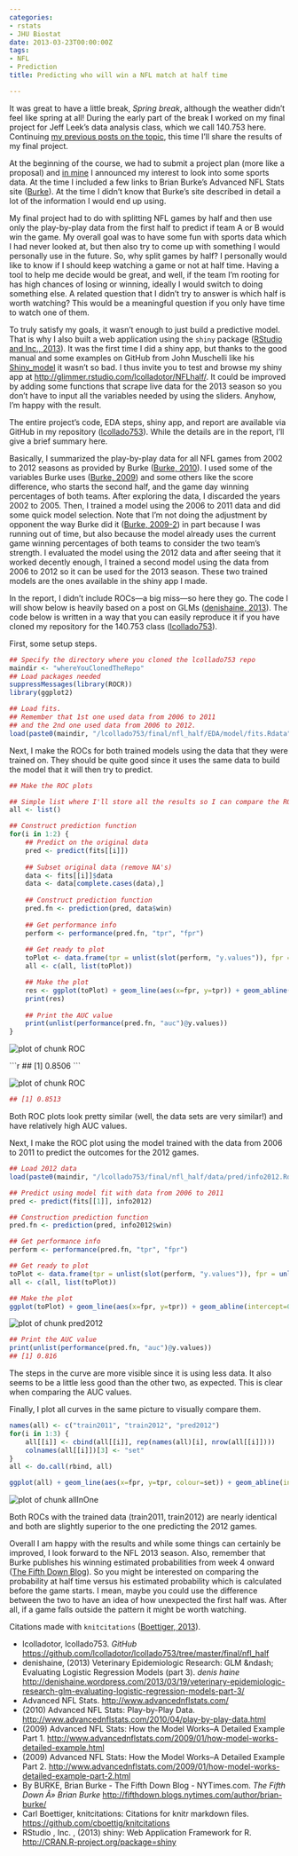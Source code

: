 ```yaml
---
categories:
- rstats
- JHU Biostat
date: 2013-03-23T00:00:00Z
tags:
- NFL
- Prediction
title: Predicting who will win a NFL match at half time

---
```


<p>It was great to have a little break, <em>Spring break</em>, although the weather didn&#8217;t feel like spring at all! During the early part of the break I worked on my final project for Jeff Leek&#8217;s data analysis class, which we call 140.753 here. Continuing <a href="http://fellgernon.tumblr.com/tagged/jhsph753#.UU44Y1vF2c4">my previous posts on the topic</a>, this time I&#8217;ll share the results of my final project.</p>
<p>At the beginning of the course, we had to submit a project plan (more like a proposal) and <a href="https://github.com/lcolladotor/lcollado753/blob/master/hw/projectplan/lcollado_projectplan.pdf">in mine</a> I announced my interest to look into some sports data. At the time I included a few links to Brian Burke&#8217;s Advanced NFL Stats site (<span class="showtooltip" title="(2013). Advanced NFL Stats.   http://www.advancednflstats.com/ [Online. last-accessed:  2013-03-23 23:28:38].  http://www.advancednflstats.com/."><a href="http://www.advancednflstats.com/">Burke</a></span>). At the time I didn&#8217;t know that Burke&#8217;s site described in detail a lot of the information I would end up using.</p>
<p>My final project had to do with splitting NFL games by half and then use only the play-by-play data from the first half to predict if team A or B would win the game. My overall goal was to have some fun with sports data which I had never looked at, but then also try to come up with something I would personally use in the future. So, why split games by half? I personally would like to know if I should keep watching a game or not at half time. Having a tool to help me decide would be great, and well, if the team I&#8217;m rooting for has high chances of losing or winning, ideally I would switch to doing something else. A related question that I didn&#8217;t try to answer is which half is worth watching? This would be a meaningful question if you only have time to watch one of them.</p>
<p>To truly satisfy my goals, it wasn&#8217;t enough to just build a predictive model. That is why I also built a web application using the <code>shiny</code> package (<span class="showtooltip" title="RStudio and Inc. (2013). _shiny: Web Application Framework for R_.  R package version 0.4.0,   http://CRAN.R-project.org/package=shiny."><a href="http://CRAN.R-project.org/package=shiny">RStudio and Inc., 2013</a></span>). It was the first time I did a shiny app, but thanks to the good manual and some examples on GitHub from John Muschelli like his <a href="https://github.com/muschellij2/Shiny_model">Shiny_model</a> it wasn&#8217;t so bad. I thus invite you to test and browse my shiny app at <a href="http://glimmer.rstudio.com/lcolladotor/NFLhalf/"><a href="http://glimmer.rstudio.com/lcolladotor/NFLhalf/">http://glimmer.rstudio.com/lcolladotor/NFLhalf/</a></a>. It could be improved by adding some functions that scrape live data for the 2013 season so you don&#8217;t have to input all the variables needed by using the sliders. Anyhow, I&#8217;m happy with the result.</p>
<p>The entire project&#8217;s code, EDA steps, shiny app, and report are available via GitHub in my repository (<span class="showtooltip" title="lcolladotor (2013). lcollado753.   https://github.com/lcolladotor/lcollado753 [Online.  last-accessed: 2013-03-21 02:23:49].   https://github.com/lcolladotor/lcollado753/tree/master/final/nfl_half."><a href="https://github.com/lcolladotor/lcollado753/tree/master/final/nfl_half">lcollado753</a></span>). While the details are in the report, I&#8217;ll give a brief summary here.</p>
<p>Basically, I summarized the play-by-play data for all NFL games from 2002 to 2012 seasons as provided by Burke (<span class="showtooltip" title="(2010). Advanced NFL Stats: Play-by-Play Data.   http://www.advancednflstats.com/2010/04/play-by-play-data.html  [Online. last-accessed: 2013-03-24 00:08:20].   http://www.advancednflstats.com/2010/04/play-by-play-data.html."><a href="http://www.advancednflstats.com/2010/04/play-by-play-data.html">Burke, 2010</a></span>). I used some of the variables Burke uses (<span class="showtooltip" title="(2009). Advanced NFL Stats: How the Model Works-A Detailed  Example Part 1.   http://www.advancednflstats.com/2009/01/how-model-works-detailed-example.html  [Online. last-accessed: 2013-03-24 00:08:21].   http://www.advancednflstats.com/2009/01/how-model-works-detailed-example.html."><a href="http://www.advancednflstats.com/2009/01/how-model-works-detailed-example.html">Burke, 2009</a></span>) and some others like the score difference, who starts the second half, and the game day winning percentages of both teams. After exploring the data, I discarded the years 2002 to 2005. Then, I trained a model using the 2006 to 2011 data and did some quick model selection. Note that I&#8217;m not doing the adjustment by opponent the way Burke did it (<span class="showtooltip" title="(2009). Advanced NFL Stats: How the Model Works-A Detailed  Example Part 2.   http://www.advancednflstats.com/2009/01/how-model-works-detailed-example-part-2.html  [Online. last-accessed: 2013-03-24 00:08:23].   http://www.advancednflstats.com/2009/01/how-model-works-detailed-example-part-2.html."><a href="http://www.advancednflstats.com/2009/01/how-model-works-detailed-example-part-2.html">Burke, 2009-2</a></span>) in part because I was running out of time, but also because the model already uses the current game winning percentages of both teams to consider the two team&#8217;s strength. I evaluated the model using the 2012 data and after seeing that it worked decently enough, I trained a second model using the data from 2006 to 2012 so it can be used for the 2013 season. These two trained models are the ones available in the shiny app I made.</p>
<p>In the report, I didn&#8217;t include ROCs—a big miss—so here they go. The code I will show below is heavily based on a post on GLMs (<span class="showtooltip" title="denishaine (2013). Veterinary Epidemiologic Research: GLM  \ Evaluating Logistic Regression Models (part 3).   http://denishaine.wordpress.com/2013/03/19/veterinary-epidemiologic-research-glm-evaluating-logistic-regression-models-part-3/  [Online. last-accessed: 2013-03-23 22:51:49].   http://denishaine.wordpress.com/2013/03/19/veterinary-epidemiologic-research-glm-evaluating-logistic-regression-models-part-3/."><a href="http://denishaine.wordpress.com/2013/03/19/veterinary-epidemiologic-research-glm-evaluating-logistic-regression-models-part-3/">denishaine, 2013</a></span>). The code below is written in a way that you can easily reproduce it if you have cloned my repository for the 140.753 class (<span class="showtooltip" title="lcolladotor (2013). lcollado753.   https://github.com/lcolladotor/lcollado753 [Online.  last-accessed: 2013-03-21 02:23:49].   https://github.com/lcolladotor/lcollado753/tree/master/final/nfl_half."><a href="https://github.com/lcolladotor/lcollado753/tree/master/final/nfl_half">lcollado753</a></span>).</p>
<p>First, some setup steps.</p>

```r
## Specify the directory where you cloned the lcollado753 repo
maindir <- "whereYouClonedTheRepo"
## Load packages needed
suppressMessages(library(ROCR))
library(ggplot2)

## Load fits.
## Remember that 1st one used data from 2006 to 2011
## and the 2nd one used data from 2006 to 2012.
load(paste0(maindir, "/lcollado753/final/nfl_half/EDA/model/fits.Rdata"))
```

<p>Next, I make the ROCs for both trained models using the data that they were trained on. They should be quite good since it uses the same data to build the model that it will then try to predict.</p>

```r
## Make the ROC plots

## Simple list where I'll store all the results so I can compare the ROC plots later on
all <- list()

## Construct prediction function
for(i in 1:2) {
	## Predict on the original data
	pred <- predict(fits[[i]])
	
	## Subset original data (remove NA's)
	data <- fits[[i]]$data
	data <- data[complete.cases(data),]
	
	## Construct prediction function
	pred.fn <- prediction(pred, data$win)
	
	## Get performance info
	perform <- performance(pred.fn, "tpr", "fpr")
	
	## Get ready to plot
	toPlot <- data.frame(tpr = unlist(slot(perform, "y.values")), fpr = unlist(slot(perform, "x.values")))
	all <- c(all, list(toPlot))

	## Make the plot
	res <- ggplot(toPlot) + geom_line(aes(x=fpr, y=tpr)) + geom_abline(intercept=0, slope=1, colour="orange") + ylab("Sensitivity") + xlab("1 - Specificity") + ggtitle(paste("Years 2006 to", c("2011", "2012")[i]))
	print(res)
	
	## Print the AUC value
	print(unlist(performance(pred.fn, "auc")@y.values))
}
```

<p><img alt="plot of chunk ROC" src="http://i.imgur.com/b1FS2ml.png"/></p>
```r
## [1] 0.8506
```
<p><img alt="plot of chunk ROC" src="http://i.imgur.com/f2UOySy.png"/></p>

```r
## [1] 0.8513
```

<p>Both ROC plots look pretty similar (well, the data sets are very similar!) and have relatively high AUC values.</p>
<p>Next, I make the ROC plot using the model trained with the data from 2006 to 2011 to predict the outcomes for the 2012 games.</p>

```r
## Load 2012 data
load(paste0(maindir, "/lcollado753/final/nfl_half/data/pred/info2012.Rdata"))

## Predict using model fit with data from 2006 to 2011
pred <- predict(fits[[1]], info2012)

## Construction prediction function
pred.fn <- prediction(pred, info2012$win)

## Get performance info
perform <- performance(pred.fn, "tpr", "fpr")

## Get ready to plot
toPlot <- data.frame(tpr = unlist(slot(perform, "y.values")), fpr = unlist(slot(perform, "x.values")))
all <- c(all, list(toPlot))

## Make the plot
ggplot(toPlot) + geom_line(aes(x=fpr, y=tpr)) + geom_abline(intercept=0, slope=1, colour="orange") + ylab("Sensitivity") + xlab("1 - Specificity") + ggtitle("Model trained 2006-2011 predicting 2012")
```

<p><img alt="plot of chunk pred2012" src="http://i.imgur.com/DDcsW7W.png"/></p>

```r
## Print the AUC value
print(unlist(performance(pred.fn, "auc")@y.values))
## [1] 0.816
```

<p>The steps in the curve are more visible since it is using less data. It also seems to be a little less good than the other two, as expected. This is clear when comparing the AUC values.</p>
<p>Finally, I plot all curves in the same picture to visually compare them.</p>

```r
names(all) <- c("train2011", "train2012", "pred2012")
for(i in 1:3) {
	all[[i]] <- cbind(all[[i]], rep(names(all)[i], nrow(all[[i]])))
	colnames(all[[i]])[3] <- "set"
}
all <- do.call(rbind, all)

ggplot(all) + geom_line(aes(x=fpr, y=tpr, colour=set)) + geom_abline(intercept=0, slope=1, colour="orange") + ylab("Sensitivity") + xlab("1 - Specificity") + ggtitle("Comparing ROCs")
```

<p><img alt="plot of chunk allInOne" src="http://i.imgur.com/tUVfgfs.png"/></p>
<p>Both ROCs with the trained data (train2011, train2012) are nearly identical and both are slightly superior to the one predicting the 2012 games.</p>
<p>Overall I am happy with the results and while some things can certainly be improved, I look forward to the NFL 2013 season. Also, remember that Burke publishes his winning estimated probabilities from week 4 onward (<span class="showtooltip" title="BURKE BB (2013). Brian Burke - The Fifth Down Blog -  NYTimes.com.   http://fifthdown.blogs.nytimes.com/author/brian-burke/ [Online.  last-accessed: 2013-03-24 00:26:32].   http://fifthdown.blogs.nytimes.com/author/brian-burke/."><a href="http://fifthdown.blogs.nytimes.com/author/brian-burke/">The Fifth Down Blog</a></span>). So you might be interested on comparing the probability at half time versus his estimated probability which is calculated before the game starts. I mean, maybe you could use the difference between the two to have an idea of how unexpected the first half was. After all, if a game falls outside the pattern it might be worth watching.</p>
<p>Citations made with <code>knitcitations</code> (<span class="showtooltip" title="Boettiger C (2013). _knitcitations: Citations for knitr markdown  files_. R package version 0.4-4,   https://github.com/cboettig/knitcitations."><a href="https://github.com/cboettig/knitcitations">Boettiger, 2013</a></span>).</p>
<ul><li>lcolladotor, lcollado753. <em>GitHub</em> <a href="https://github.com/lcolladotor/lcollado753/tree/master/final/nfl_half"><a href="https://github.com/lcolladotor/lcollado753/tree/master/final/nfl_half">https://github.com/lcolladotor/lcollado753/tree/master/final/nfl_half</a></a></li>
<li>denishaine, (2013) Veterinary Epidemiologic Research: GLM &amp;ndash; Evaluating Logistic Regression Models (part 3). <em>denis haine</em> <a href="http://denishaine.wordpress.com/2013/03/19/veterinary-epidemiologic-research-glm-evaluating-logistic-regression-models-part-3/"><a href="http://denishaine.wordpress.com/2013/03/19/veterinary-epidemiologic-research-glm-evaluating-logistic-regression-models-part-3/">http://denishaine.wordpress.com/2013/03/19/veterinary-epidemiologic-research-glm-evaluating-logistic-regression-models-part-3/</a></a></li>
<li>Advanced NFL Stats. <a href="http://www.advancednflstats.com/"><a href="http://www.advancednflstats.com/">http://www.advancednflstats.com/</a></a></li>
<li>(2010) Advanced NFL Stats: Play-by-Play Data. <a href="http://www.advancednflstats.com/2010/04/play-by-play-data.html"><a href="http://www.advancednflstats.com/2010/04/play-by-play-data.html">http://www.advancednflstats.com/2010/04/play-by-play-data.html</a></a></li>
<li>(2009) Advanced NFL Stats: How the Model Works–A Detailed Example Part 1. <a href="http://www.advancednflstats.com/2009/01/how-model-works-detailed-example.html"><a href="http://www.advancednflstats.com/2009/01/how-model-works-detailed-example.html">http://www.advancednflstats.com/2009/01/how-model-works-detailed-example.html</a></a></li>
<li>(2009) Advanced NFL Stats: How the Model Works–A Detailed Example Part 2. <a href="http://www.advancednflstats.com/2009/01/how-model-works-detailed-example-part-2.html"><a href="http://www.advancednflstats.com/2009/01/how-model-works-detailed-example-part-2.html">http://www.advancednflstats.com/2009/01/how-model-works-detailed-example-part-2.html</a></a></li>
<li>By BURKE, Brian Burke - The Fifth Down Blog - NYTimes.com. <em>The Fifth Down Â» Brian Burke</em> <a href="http://fifthdown.blogs.nytimes.com/author/brian-burke/"><a href="http://fifthdown.blogs.nytimes.com/author/brian-burke/">http://fifthdown.blogs.nytimes.com/author/brian-burke/</a></a></li>
<li>Carl Boettiger, knitcitations: Citations for knitr markdown files. <a href="https://github.com/cboettig/knitcitations"><a href="https://github.com/cboettig/knitcitations">https://github.com/cboettig/knitcitations</a></a></li>
<li>RStudio , Inc. , (2013) shiny: Web Application Framework for R. <a href="http://CRAN.R-project.org/package=shiny"><a href="http://CRAN.R-project.org/package=shiny">http://CRAN.R-project.org/package=shiny</a></a></li>
</ul>
